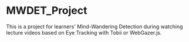 # MWDET_Project
This is a project for learners' Mind-Wandering Detection during watching lecture videos based on Eye Tracking with Tobii or WebGazer.js.
